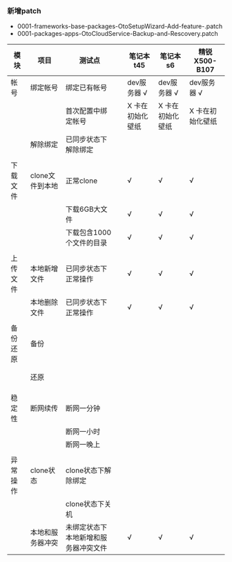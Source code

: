 ### 新增patch
- 0001-frameworks-base-packages-OtoSetupWizard-Add-feature-.patch
- 0001-packages-apps-OtoCloudService-Backup-and-Rescovery.patch

|模块|项目|测试点||笔记本t45|笔记本s6|精锐X500-B107|
|-----|-----|-----|-----|-----|-----|-----|
|帐号|绑定帐号|绑定已有帐号||dev服务器 √|dev服务器 √|dev服务器 √|
|||首次配置中绑定帐号||X 卡在初始化壁纸|X 卡在初始化壁纸|X 卡在初始化壁纸|
||解除绑定|已同步状态下解除绑定||||
|||||||||
|下载文件|clone文件到本地|正常clone||√|√|√|
|||下载6GB大文件||√|√|√|
|||下载包含1000个文件的目录||√|√|√|
|||||||||
|上传文件|本地新增文件|已同步状态下正常操作||√|√|√|
||本地删除文件|已同步状态下正常操作||√|√|√|
|||||||||
|备份还原|备份||||||
||||||||
||||||||
||还原||||||
||||||||
||||||||
|||||||||
|稳定性|断网续传|断网一分钟|||||
|||断网一小时|||||
|||断网一晚上|||||
|||||||||
|异常操作|clone状态|clone状态下解除绑定|||||
|||clone状态下关机|||||
||本地和服务器冲突|未绑定状态下本地新增和服务器冲突文件||√|√|√|
